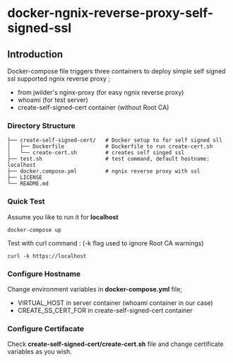 # docker-ngnix-reverse-proxy-self-signed-ssl

## Introduction
Docker-compose file triggers three containers to deploy simple self signed ssl supported ngnix reverse proxy ;
 * from jwilder's nginx-proxy (for easy ngnix reverse proxy) 
 * whoami (for test server)
 * create-self-signed-cert container (without Root CA) 


### Directory Structure
```
├── create-self-signed-cert/   # Docker setup to for self signed sll
│   ├── Dockerfile             # Dockerfile to run create-cert.sh
│   └── create-cert.sh         # creates self singed ssl
├── test.sh                    # test command, default hostname: localhost 
├── docker.compose.yml         # ngnix reverse proxy with ssl
├── LICENSE
└── README.md
```
### Quick Test
Assume you like to run it for **localhost**

	docker-compose up

Test with curl command : (-k flag used to ignore Root CA warnings)

	curl -k https://localhost

### Configure Hostname
Change environment variables in **docker-compose.yml** file;
* VIRTUAL_HOST  in server container (whoami container in our case)
* CREATE_SS_CERT_FOR in create-self-signed-cert container

### Configure Certifacate
Check **create-self-signed-cert/create-cert.sh** file and change certificate variables as you wish.
